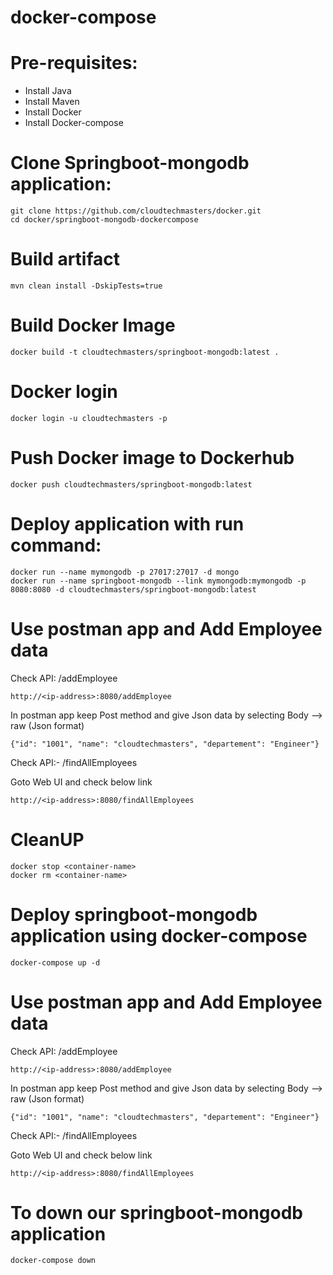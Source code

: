 # docker-compose

# Pre-requisites:
  - Install Java
  - Install Maven
  - Install Docker
  - Install Docker-compose
 
# Clone Springboot-mongodb application:
    git clone https://github.com/cloudtechmasters/docker.git
    cd docker/springboot-mongodb-dockercompose
# Build artifact
    mvn clean install -DskipTests=true
 
# Build Docker Image
    docker build -t cloudtechmasters/springboot-mongodb:latest .
# Docker login
    docker login -u cloudtechmasters -p
# Push Docker image to Dockerhub
    docker push cloudtechmasters/springboot-mongodb:latest
    
# Deploy application with run command:
    docker run --name mymongodb -p 27017:27017 -d mongo
    docker run --name springboot-mongodb --link mymongodb:mymongodb -p 8080:8080 -d cloudtechmasters/springboot-mongodb:latest
# Use postman app and Add Employee data
Check API: /addEmployee

    http://<ip-address>:8080/addEmployee
  
In postman app keep Post method and give Json data by selecting Body --> raw (Json format)

    {"id": "1001", "name": "cloudtechmasters", "departement": "Engineer"}
    
Check API:- /findAllEmployees

Goto Web UI and check below link

    http://<ip-address>:8080/findAllEmployees
# CleanUP
    docker stop <container-name>
    docker rm <container-name>
    
# Deploy springboot-mongodb application using docker-compose
    docker-compose up -d
# Use postman app and Add Employee data

Check API: /addEmployee

    http://<ip-address>:8080/addEmployee
  
In postman app keep Post method and give Json data by selecting Body --> raw (Json format)

    {"id": "1001", "name": "cloudtechmasters", "departement": "Engineer"}
    
Check API:- /findAllEmployees

Goto Web UI and check below link

    http://<ip-address>:8080/findAllEmployees
    
# To down our springboot-mongodb application
    docker-compose down
